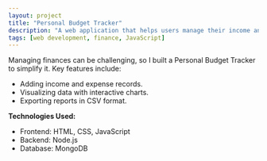 ```yaml
---
layout: project
title: "Personal Budget Tracker"
description: "A web application that helps users manage their income and expenses effectively."
tags: [web development, finance, JavaScript]
---
```


Managing finances can be challenging, so I built a Personal Budget Tracker to simplify it. Key features include:

- Adding income and expense records.
- Visualizing data with interactive charts.
- Exporting reports in CSV format.

**Technologies Used:**
- Frontend: HTML, CSS, JavaScript
- Backend: Node.js
- Database: MongoDB
